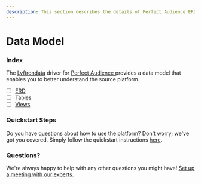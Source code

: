 ```yaml
---
description: This section describes the details of Perfect Audience ERD, Tables, and Views.
---
```


# Data Model

### Index

The  [Lyftrondata](https://www.lyftrondata.com/) driver for [Perfect Audience](https://www.lyftrondata.com/integration/perfect-audience/)[ ](https://www.lyftrondata.com/integration/perfect-audience/)provides a data model that enables you to better understand the source platform.

* [ ] [ERD](../../../marketing-analytics/perfect-audience/data-model/erd.md)
* [ ] [Tables](../../../marketing-analytics/perfect-audience/data-model/tables.md)
* [ ] [Views](../../../marketing-analytics/perfect-audience/data-model/views.md)

### Quickstart Steps

Do you have questions about how to use the platform? Don't worry; we've got you covered. Simply follow the quickstart instructions [here](../../../../quickstart-steps.md).

### Questions? <a href="#questions" id="questions"></a>

We're always happy to help with any other questions you might have! [Set up a meeting with our experts](https://www.lyftrondata.com/book-a-meeting/).

